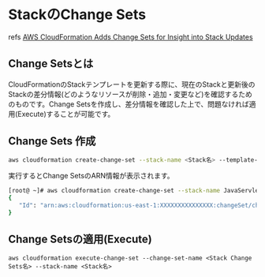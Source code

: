 # StackのChange Sets

 refs [AWS CloudFormation Adds Change Sets for Insight into Stack Updates](https://aws.amazon.com/jp/about-aws/whats-new/2016/03/aws-cloudformation-adds-change-sets-for-insight-into-stack-updates/)


## Change Setsとは

 CloudFormationのStackテンプレートを更新する際に、現在のStackと更新後のStackの差分情報(どのようなリソースが削除・追加・変更など)を確認するためのものです。Change Setsを作成し、差分情報を確認した上で、問題なければ適用(Execute)することが可能です。

## Change Sets 作成

 ```sh
aws cloudformation create-change-set --stack-name <Stack名> --template-body <更新済みのStackテンプレートデータ(json) --change-set-name <Stack Change Sets名>
```

 実行するとChange SetsのARN情報が表示されます。

 ```sh
[root@ ~]# aws cloudformation create-change-set --stack-name JavaServletHelloWorld2 --template-body file://template.json --change-set-name changeset001
{
    "Id": "arn:aws:cloudformation:us-east-1:XXXXXXXXXXXXXXX:changeSet/changeset001/63678b64-2fd4-445b-bbcd-ae92ece8bc3f"
}
```

## Change Setsの適用(Execute)

 ```
aws cloudformation execute-change-set --change-set-name <Stack Change Sets名> --stack-name <Stack名>
```

